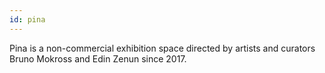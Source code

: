 ```yaml
---
id: pina
---
```


Pina is a non-commercial exhibition space directed by artists and curators Bruno Mokross and Edin Zenun since 2017.